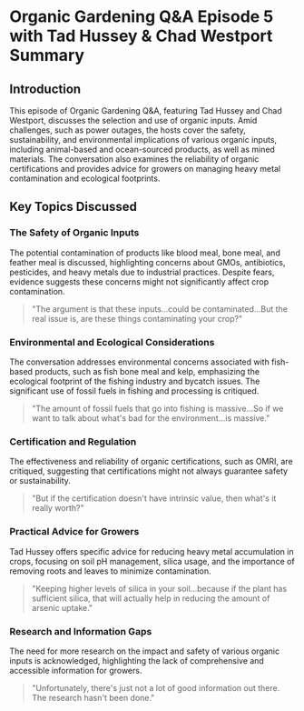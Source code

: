 # Organic Gardening Q&A Episode 5 with Tad Hussey & Chad Westport Summary

## Introduction
This episode of Organic Gardening Q&A, featuring Tad Hussey and Chad Westport, discusses the selection and use of organic inputs. Amid challenges, such as power outages, the hosts cover the safety, sustainability, and environmental implications of various organic inputs, including animal-based and ocean-sourced products, as well as mined materials. The conversation also examines the reliability of organic certifications and provides advice for growers on managing heavy metal contamination and ecological footprints.

## Key Topics Discussed

### The Safety of Organic Inputs
The potential contamination of products like blood meal, bone meal, and feather meal is discussed, highlighting concerns about GMOs, antibiotics, pesticides, and heavy metals due to industrial practices. Despite fears, evidence suggests these concerns might not significantly affect crop contamination.

> "The argument is that these inputs...could be contaminated...But the real issue is, are these things contaminating your crop?"

### Environmental and Ecological Considerations
The conversation addresses environmental concerns associated with fish-based products, such as fish bone meal and kelp, emphasizing the ecological footprint of the fishing industry and bycatch issues. The significant use of fossil fuels in fishing and processing is critiqued.

> "The amount of fossil fuels that go into fishing is massive...So if we want to talk about what's bad for the environment...is massive."

### Certification and Regulation
The effectiveness and reliability of organic certifications, such as OMRI, are critiqued, suggesting that certifications might not always guarantee safety or sustainability.

> "But if the certification doesn't have intrinsic value, then what's it really worth?"

### Practical Advice for Growers
Tad Hussey offers specific advice for reducing heavy metal accumulation in crops, focusing on soil pH management, silica usage, and the importance of removing roots and leaves to minimize contamination.

> "Keeping higher levels of silica in your soil...because if the plant has sufficient silica, that will actually help in reducing the amount of arsenic uptake."

### Research and Information Gaps
The need for more research on the impact and safety of various organic inputs is acknowledged, highlighting the lack of comprehensive and accessible information for growers.

> "Unfortunately, there's just not a lot of good information out there. The research hasn't been done."
